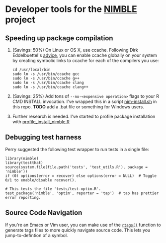 # Developer tools for the [NIMBLE](http://r-nimble.org) project

## Speeding up package compilation

1.  (Savings: 50%) On Linux or OS X, use ccache.
    Following Dirk Eddelbuettel's [advice](http://stackoverflow.com/questions/13929514/how-to-enable-ccache-on-linux), you can enable ccache globally on your system by creating symbolic links to ccache for each of the compilers you use: 

    ```{sh}
    cd /usr/local/bin
    sudo ln -s /usr/bin/ccache gcc
    sudo ln -s /usr/bin/ccache g++
    sudo ln -s /usr/bin/ccache clang
    sudo ln -s /usr/bin/ccache clang++
    ```
    
2.  (Savings: 25%) Add tons of `--no-<expensive operation>` flags to your R CMD INSTALL invocation.
     I've wrapped this in a script [nim-install.sh](nim-install.sh) in this repo.
     **TODO** add a .bat file or something for Windows users.
     
3.  Further research is needed. I've started to profile package installation with [profile_install_nimble.R](profile_install_nimble.R)

## Debugging test harness

Perry suggested the following test wrapper to run tests in a single file:

```{r}().
library(nimble)
library(testthat)
source(system.file(file.path('tests', 'test_utils.R'), package = 'nimble'))
if (0) options(error = recover) else options(error = NULL)  # Toggle 0/1 to enable/disable recover().

# This tests the file 'tests/test-optim.R'.
test_package('nimble', 'optim', reporter = 'tap')  # tap has prettier error reporting.
```

## Source Code Navigation

If you're an Emacs or Vim user, you can make use of the [`rtags()`](https://www.rdocumentation.org/packages/utils/versions/3.3.2/topics/rtags) function to generate tags files to more quickly navigate source code.
This lets you jump-to-defintion of a symbol.
